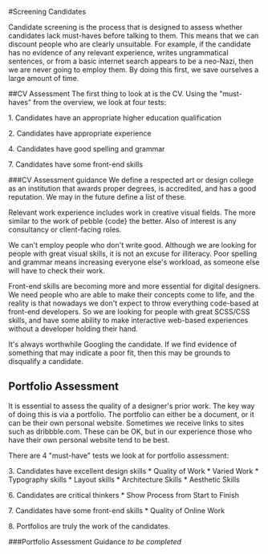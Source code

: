 #Screening Candidates

Candidate screening is the process that is designed to assess whether candidates lack must-haves before talking to them. This means that we can discount people who are clearly unsuitable. For example, if the candidate has no evidence of any relevant experience, writes ungrammatical sentences, or from a basic internet search appears to be a neo-Nazi, then we are never going to employ them. By doing this first, we save ourselves a large amount of time.

##CV Assessment
The first thing to look at is the CV. Using the "must-haves" from the overview, we look at four tests:
 		
1\. Candidates have an appropriate higher education qualification

2\. Candidates have appropriate experience

4\. Candidates have good spelling and grammar

7\. Candidates have some front-end skills


###CV Assessment guidance
We define a respected art or design college as an institution that awards proper degrees, is accredited, and has a good reputation. We may in the future define a list of these. 

Relevant work experience includes work in creative visual fields. The more similar to the work of pebble {code} the better. Also of interest is any consultancy or client-facing roles. 

We can't employ people who don't write good. Although we are looking for people with great visual skills, it is not an excuse for illiteracy. Poor spelling and grammar means increasing everyone else's workload, as someone else will have to check their work. 

Front-end skills are becoming more and more essential for digital designers. We need people who are able to make their concepts come to life, and the reality is that nowadays we don't expect to throw everything code-based at front-end developers. So we are looking for people with great SCSS/CSS skills, and have some ability to make interactive web-based experiences without a developer holding their hand. 

It's always worthwhile Googling the candidate. If we find evidence of something that may indicate a poor fit, then this may be grounds to disqualify a candidate. 

## Portfolio Assessment
It is essential to assess the quality of a designer's prior work. The key way of doing this is via a portfolio. The portfolio can either be a document, or it can be their own personal website. Sometimes we receive links to sites such as dribbble.com. These can be OK, but in our experience those who have their own personal website tend to be best. 

There are 4 "must-have" tests we look at for portfolio assessment:

3\. Candidates have excellent design skills
	* Quality of Work
	* Varied Work
	* Typography skills
	* Layout skills
	* Architecture Skills
	* Aesthetic Skills

6\. Candidates are critical thinkers
	* Show Process from Start to Finish

7\. Candidates have some front-end skills
	* Quality of Online Work

8\. Portfolios are truly the work of the candidates.

###Portfolio Assessment Guidance
*to be completed*

